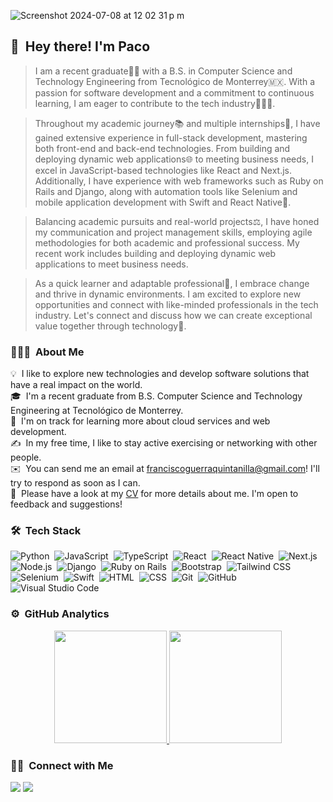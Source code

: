 ![Screenshot 2024-07-08 at 12 02 31 p m](https://github.com/pacoguerraq/pacoguerraq/assets/65269829/6e3b2590-f3ca-4914-aab9-2f4339fec7b8)

 ## 👋 &nbsp;Hey there! I'm Paco

> I am a recent graduate👨‍🎓 with a B.S. in Computer Science and Technology Engineering from Tecnológico de Monterrey🇲🇽. With a passion for software development and a commitment to continuous learning, I am eager to contribute to the tech industry👨🏽‍💻.

> Throughout my academic journey📚 and multiple internships💼, I have gained extensive experience in full-stack development, mastering both front-end and back-end technologies. From building and deploying dynamic web applications🌐 to meeting business needs, I excel in JavaScript-based technologies like React and Next.js. Additionally, I have experience with web frameworks such as Ruby on Rails and Django, along with automation tools like Selenium and mobile application development with Swift and React Native📱.

> Balancing academic pursuits and real-world projects⚖️, I have honed my communication and project management skills, employing agile methodologies for both academic and professional success. My recent work includes building and deploying dynamic web applications to meet business needs.

> As a quick learner and adaptable professional🚀, I embrace change and thrive in dynamic environments. I am excited to explore new opportunities and connect with like-minded professionals in the tech industry. Let's connect and discuss how we can create exceptional value together through technology🤝.

### 👨🏻‍💻 &nbsp;About Me

💡 &nbsp;I like to explore new technologies and develop software solutions that have a real impact on the world.\
🎓 &nbsp;I'm a recent graduate from B.S. Computer Science and Technology Engineering at Tecnológico de Monterrey.\
🌱 &nbsp;I'm on track for learning more about cloud services and web development.\
✍️ &nbsp;In my free time, I like to stay active exercising or networking with other people.\
✉️ &nbsp;You can send me an email at franciscoguerraquintanilla@gmail.com! I'll try to respond as soon as I can.\
📄 &nbsp;Please have a look at my [CV](https://drive.google.com/file/d/1KdzEXqtCf0u3dTVndKgdamFhviWv71lJ/view?usp=sharing) for more details about me. I'm open to feedback and suggestions!

### 🛠 &nbsp;Tech Stack

![Python](https://img.shields.io/badge/-Python-05122A?style=flat&logo=python)&nbsp;
![JavaScript](https://img.shields.io/badge/-JavaScript-05122A?style=flat&logo=javascript)&nbsp;
![TypeScript](https://img.shields.io/badge/-TypeScript-05122A?style=flat&logo=typescript)&nbsp;
![React](https://img.shields.io/badge/-React-05122A?style=flat&logo=react)&nbsp;
![React Native](https://img.shields.io/badge/-React%20Native-05122A?style=flat&logo=react)&nbsp;
![Next.js](https://img.shields.io/badge/-Next.js-05122A?style=flat&logo=next.js)&nbsp;
![Node.js](https://img.shields.io/badge/-Node.js-05122A?style=flat&logo=node.js)&nbsp;
![Django](https://img.shields.io/badge/-Django-05122A?style=flat&logo=django&logoColor=092E20)&nbsp;
![Ruby on Rails](https://img.shields.io/badge/-Ruby%20on%20Rails-05122A?style=flat&logo=ruby-on-rails)&nbsp;
![Bootstrap](https://img.shields.io/badge/-Bootstrap-05122A?style=flat&logo=bootstrap&logoColor=563D7C)&nbsp;
![Tailwind CSS](https://img.shields.io/badge/-Tailwind%20CSS-05122A?style=flat&logo=tailwind-css)&nbsp;
![Selenium](https://img.shields.io/badge/-Selenium-05122A?style=flat&logo=selenium)&nbsp;
![Swift](https://img.shields.io/badge/-Swift-05122A?style=flat&logo=swift)&nbsp;
![HTML](https://img.shields.io/badge/-HTML-05122A?style=flat&logo=HTML5)&nbsp;
![CSS](https://img.shields.io/badge/-CSS-05122A?style=flat&logo=CSS3&logoColor=1572B6)&nbsp;
![Git](https://img.shields.io/badge/-Git-05122A?style=flat&logo=git)&nbsp;
![GitHub](https://img.shields.io/badge/-GitHub-05122A?style=flat&logo=github)&nbsp;
![Visual Studio Code](https://img.shields.io/badge/-Visual%20Studio%20Code-05122A?style=flat&logo=visual-studio-code&logoColor=007ACC)&nbsp;

### ⚙️ &nbsp;GitHub Analytics

<p align="center">
<a href="https://github.com/pacoguerraq">
  <img height="180em" src="https://github-readme-stats-eight-theta.vercel.app/api?username=pacoguerraq&show_icons=true&theme=algolia&include_all_commits=true&count_private=true"/>
  <img height="180em" src="https://github-readme-stats-eight-theta.vercel.app/api/top-langs/?username=pacoguerraq&layout=compact&langs_count=8&theme=algolia"/>
</a>
</p>

### 🤝🏻 &nbsp;Connect with Me

<p align="left">
<a href="https://www.linkedin.com/in/franciscoguerraquintanilla" target="_blank"><img src="https://img.shields.io/badge/-franciscoguerraquintanilla-0077B5?style=flat&logo=Linkedin&logoColor=white"/></a>
<a href="mailto:franciscoguerraquintanilla@gmail.com"><img src="https://img.shields.io/badge/-franciscoguerraquintanilla@gmail.com-D14836?style=flat&logo=Gmail&logoColor=white"/></a>
<!-- <a href="https://instagram.com/adityavs_"><img src="https://img.shields.io/badge/-@adityavs__-E4405F?style=flat&logo=Instagram&logoColor=white"/></a> -->
<!-- <a href="https://facebook.com/AVS1508"><img src="https://img.shields.io/badge/-@AVS1508-1877F2?style=flat&logo=Facebook&logoColor=white"/></a> -->
</p>

